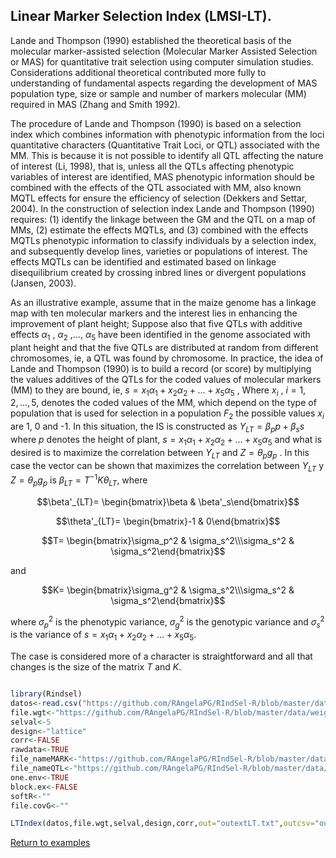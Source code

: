 ## Linear Marker Selection Index (LMSI-LT).

Lande and Thompson (1990) established the theoretical basis of the molecular marker-assisted selection (Molecular Marker Assisted Selection or MAS) for quantitative trait selection using computer simulation studies. Considerations additional theoretical contributed more fully to understanding of fundamental aspects regarding the development of MAS population type, size or sample and number of markers molecular (MM) required in MAS (Zhang and Smith 1992). 

The procedure of Lande and Thompson (1990) is based on a selection index which combines information with phenotypic information from the loci quantitative characters (Quantitative Trait Loci, or QTL) associated with the MM. This is because it is not possible to identify all QTL affecting the nature of interest (Li, 1998), that is, unless all the QTLs affecting phenotypic variables of interest are identified, MAS phenotypic information should be combined with the effects of the QTL associated with MM, also known MQTL effects for ensure the efficiency of selection (Dekkers and Settar, 2004). In the construction of selection index Lande and Thompson (1990) requires: (1) identify the linkage between the GM and the QTL on a map of MMs, (2) estimate the effects MQTLs, and (3) combined with the effects MQTLs phenotypic information to classify individuals by a selection index, and subsequently develop lines, varieties or populations of interest. The effects MQTLs can be identified and estimated based on linkage disequilibrium created by crossing inbred lines or divergent populations (Jansen, 2003). 

As an illustrative example, assume that in the maize genome has a linkage map with ten molecular markers and the interest lies in enhancing the improvement of plant height; Suppose also that five QTLs with additive effects $\alpha_1$ , $\alpha_2$ ,$\ldots$, $\alpha_5$ have been identified in the genome associated with plant height and that the five QTLs are distributed at random from different chromosomes, ie, a QTL was found by chromosome. In practice, the idea of Lande and Thompson (1990) is to build a record (or score) by multiplying the values additives of the QTLs for the coded values of molecular markers (MM) to they are bound, ie, $s = x_1 \alpha_1 + x_2 \alpha_2 + ... + x_5 \alpha_5$ , Where $x_i$ , $i = 1,2, ...,5$, denotes the coded values of the MM, which depend on the type of population that is used for selection in a population $F_2$ the possible values $x_i$ are 1, 0 and -1. In this situation, the IS is constructed as $Y_{LT}=\beta_p p + \beta_s s$ where $p$ denotes the height of plant, $s=x_1 \alpha_1 + x_2 \alpha_2+ ... + x_5 \alpha_5$ and what is desired is to maximize the correlation between $Y_{LT}$ and $Z=\theta_p g_p$ . In this case the vector can be shown that maximizes the correlation between $Y_{LT}$ y $Z=\theta_p g_p$ is $\beta_{LT}=T^{-1}K\theta_{LT}$, where

```math
\beta'_{LT}=
\begin{bmatrix}\beta & \beta'_s\end{bmatrix}
```
```math
\theta'_{LT}=
\begin{bmatrix}-1 & 0\end{bmatrix}
```
```math
T= 
\begin{bmatrix}\sigma_p^2 & \sigma_s^2\\\sigma_s^2 & \sigma_s^2\end{bmatrix}
```
and
```math
K= 
\begin{bmatrix}\sigma_g^2 & \sigma_s^2\\\sigma_s^2 & \sigma_s^2\end{bmatrix}
```
where $\sigma _p^2$ is the phenotypic variance, $\sigma_g^2$ is the genotypic variance and $\sigma_s^2$ is the variance of $s=x_1 \alpha _1 +x_2 \alpha _2 +...+x_5 \alpha _5$.

The case is considered more of a character is straightforward and all that changes is the size of the matrix $T$ and $K$.

```R

library(Rindsel)
datos<-read.csv("https://github.com/RAngelaPG/RIndSel-R/blob/master/data/C1_PSI_05_Phen.csv",header=T,na.strings=c(NA,"."."-")) #Raw data to analized.
file.wgt<-"https://github.com/RAngelaPG/RIndSel-R/blob/master/data/weigth_C1_PSI.csv")             #name of the file where we write the economic weights and restrictions. 
selval<-5                                                                                          #Selection intensity.
design<-"lattice"                                                                                  #Experimental design.
corr<-FALSE                                                                                        #You can decide if you want to work with the correlation matrix instead of variance and covariance matrix.
rawdata<-TRUE                                                                                      #By default is TRUE when you are using design option "lattice" or "rcbd", use FALSE for design option "AdjMeans".
file_nameMARK<-"https://github.com/RAngelaPG/RIndSel-R/blob/master/data/C1_PSI_S2_05_Haplo.csv")   #name of the file markers information.
file_nameQTL<-"https://github.com/RAngelaPG/RIndSel-R/blob/master/data/QTL_scores_Simulated.csv")  #name of the file QTL information.
one.env<-TRUE                                                                                #Use FALSE for multienvironment trials.
block.ex<-FALSE                                                                              #Use FALSE always.
softR<-""                                                                                    #Use "" always.
file.covG<-""                                                                                #When design is "AdjMeans" and rawdata is FALSE, write the location of your variance and covariance matrix csv file.

LTIndex(datos,file.wgt,selval,design,corr,out="outextLT.txt",outcsv="outLT.csv",rawdata,file_nameMARK,file_nameQTL,one.env,block.ex,softR,file.covG)

```
[Return to examples](https://github.com/RAngelaPG/RIndSel-R/blob/master/Readme.md)
